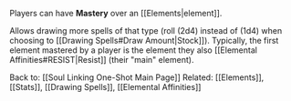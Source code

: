 Players can have **Mastery** over an [[Elements|element]].

Allows drawing more spells of that type (roll \(2d4\) instead of \(1d4\) when choosing to [[Drawing Spells#Draw Amount|Stock]]).
Typically, the first element mastered by a player is the element they also [[Elemental Affinities#RESIST|Resist]] (their "main" element).


Back to: [[Soul Linking One-Shot Main Page]]
Related: [[Elements]], [[Stats]], [[Drawing Spells]], [[Elemental Affinities]]